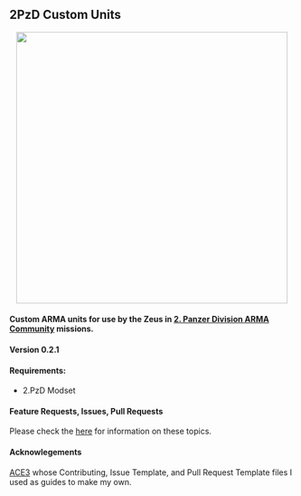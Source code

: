 ## 2PzD Custom Units

<p align="center">
    <img src="https://c2.staticflickr.com/6/5524/30201576222_3b9546362d_o.png" width="480">
</p>

#### Custom ARMA units for use by the Zeus in [2. Panzer Division ARMA Community](https://2pzd.net/) missions.

#### Version 0.2.1

#### Requirements:
* 2.PzD Modset

#### Feature Requests, Issues, Pull Requests
Please check the [here](https://github.com/Drofseh/2PzD_Custom_Units/blob/master/.github/CONTRIBUTING.md) for information on these topics.

#### Acknowlegements
[ACE3](https://github.com/acemod/ACE3) whose Contributing, Issue Template, and Pull Request Template files I used as guides to make my own.